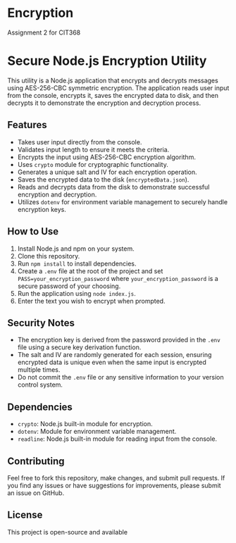 # Encryption
Assignment 2 for CIT368

# Secure Node.js Encryption Utility

This utility is a Node.js application that encrypts and decrypts messages using AES-256-CBC symmetric encryption. The application reads user input from the console, encrypts it, saves the encrypted data to disk, and then decrypts it to demonstrate the encryption and decryption process.

## Features

- Takes user input directly from the console.
- Validates input length to ensure it meets the criteria.
- Encrypts the input using AES-256-CBC encryption algorithm.
- Uses `crypto` module for cryptographic functionality.
- Generates a unique salt and IV for each encryption operation.
- Saves the encrypted data to the disk (`encryptedData.json`).
- Reads and decrypts data from the disk to demonstrate successful encryption and decryption.
- Utilizes `dotenv` for environment variable management to securely handle encryption keys.

## How to Use

1. Install Node.js and npm on your system.
2. Clone this repository.
3. Run `npm install` to install dependencies.
4. Create a `.env` file at the root of the project and set `PASS=your_encryption_password` where `your_encryption_password` is a secure password of your choosing.
5. Run the application using `node index.js`.
6. Enter the text you wish to encrypt when prompted.

## Security Notes

- The encryption key is derived from the password provided in the `.env` file using a secure key derivation function.
- The salt and IV are randomly generated for each session, ensuring encrypted data is unique even when the same input is encrypted multiple times.
- Do not commit the `.env` file or any sensitive information to your version control system.

## Dependencies

- `crypto`: Node.js built-in module for encryption.
- `dotenv`: Module for environment variable management.
- `readline`: Node.js built-in module for reading input from the console.

## Contributing

Feel free to fork this repository, make changes, and submit pull requests. If you find any issues or have suggestions for improvements, please submit an issue on GitHub.

## License

This project is open-source and available
